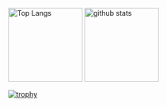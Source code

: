 <p align="left"> 
  <img alt="Top Langs" height="150px" src="https://github-readme-stats.vercel.app/api/top-langs/?username=yamajunn&count_private=true&show_icons=true&theme=dracula" />
  <img alt="github stats" height="150px" src="https://github-readme-stats.vercel.app/api?username=yamajunn&count_private=true&show_icons=true&show_icons=true&theme=dracula" />
</p>

[![trophy](https://github-profile-trophy.vercel.app/?username=yamajunn&theme=dracula&column=9
)](https://github.com/ryo-ma/github-profile-trophy)
